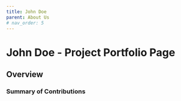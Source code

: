```yaml
---
title: John Doe
parent: About Us
# nav_order: 5
---
```


# John Doe - Project Portfolio Page

## Overview


### Summary of Contributions
